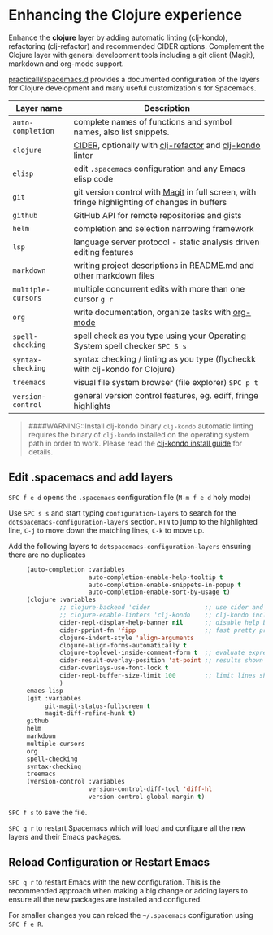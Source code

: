 # Enhancing the Clojure experience
Enhance the **clojure** layer by adding automatic linting (clj-kondo), refactoring (clj-refactor) and recommended CIDER options.  Complement the Clojure layer with general development tools including a git client (Magit), markdown and org-mode support.

[practicalli/spacemacs.d](/install-spacemacs/#clone-practicalli-spacemacs-configuration) provides a documented configuration of the layers for Clojure development and many useful customization's for Spacemacs.

| Layer name         | Description                                                                                                                                                                         |
|--------------------|-------------------------------------------------------------------------------------------------------------------------------------------------------------------------------------|
| `auto-completion`  | complete names of functions and symbol names, also list snippets.                                                                                                                   |
| `clojure`          | [CIDER](https://docs.cider.mx), optionally with [clj-refactor](https://github.com/clojure-emacs/clj-refactor.el/wiki) and [clj-kondo](https://github.com/borkdude/clj-kondo) linter |
| `elisp`            | edit `.spacemacs` configuration and any Emacs elisp code                                                                                                                            |
| `git`              | git version control with [Magit](https://magit.vc/) in full screen, with fringe highlighting of changes in buffers                                                                  |
| `github`           | GitHub API for remote repositories and gists                                                                                                                                        |
| `helm`             | completion and selection narrowing framework                                                                                                                                        |
| `lsp`              | language server protocol - static analysis driven editing features                                                                           |
| `markdown`         | writing project descriptions in README.md and other markdown files                                                                                                                  |
| `multiple-cursors` | multiple concurrent edits with more than one cursor `g r`                                                                                                                           |
| `org`              | write documentation, organize tasks with [org-mode](/org-mode/)                                                                                                                     |
| `spell-checking`   | spell check as you type using your Operating System spell checker `SPC S s`                                                                                                         |
| `syntax-checking`  | syntax checking / linting as you type (flycheckk with clj-kondo for Clojure)                                                                                                        |
| `treemacs`         | visual file system browser (file explorer) `SPC p t`                                                                                                                                |
| `version-control`  | general version control features, eg. ediff, fringe highlights                                                                                                                      |

> ####WARNING::Install clj-kondo binary
>`clj-kondo` automatic linting requires the binary of `clj-kondo` installed on the operating system path in order to work.
> Please read the [clj-kondo install guide](https://github.com/borkdude/clj-kondo/blob/master/doc/install.md) for details.


## Edit .spacemacs and add layers
`SPC f e d` opens the `.spacemacs` configuration file (`M-m f e d` holy mode)

Use `SPC s s` and start typing `configuration-layers` to search for the `dotspacemacs-configuration-layers` section.  `RTN` to jump to the highlighted line, `C-j` to move down the matching lines, `C-k` to move up.

Add the following layers to `dotspacemacs-configuration-layers` ensuring there are no duplicates

```lisp
     (auto-completion :variables
                      auto-completion-enable-help-tooltip t
                      auto-completion-enable-snippets-in-popup t
                      auto-completion-enable-sort-by-usage t)
     (clojure :variables
              ;; clojure-backend 'cider               ;; use cider and disable lsp
              ;; clojure-enable-linters 'clj-kondo    ;; clj-kondo included in lsp
              cider-repl-display-help-banner nil      ;; disable help banner
              cider-pprint-fn 'fipp                   ;; fast pretty printing
              clojure-indent-style 'align-arguments
              clojure-align-forms-automatically t
              clojure-toplevel-inside-comment-form t  ;; evaluate expressions in comment as top level
              cider-result-overlay-position 'at-point ;; results shown right after expression
              cider-overlays-use-font-lock t
              cider-repl-buffer-size-limit 100        ;; limit lines shown in REPL buffer
              )
     emacs-lisp
     (git :variables
          git-magit-status-fullscreen t
          magit-diff-refine-hunk t)
     github
     helm
     markdown
     multiple-cursors
     org
     spell-checking
     syntax-checking
     treemacs
     (version-control :variables
                      version-control-diff-tool 'diff-hl
                      version-control-global-margin t)
```

`SPC f s` to save the file.

`SPC q r` to restart Spacemacs which will load and configure all the new layers and their Emacs packages.


## Reload Configuration or Restart Emacs
`SPC q r` to restart Emacs with the new configuration.  This is the recommended approach when making a big change or adding layers to ensure all the new packages are installed and configured.

For smaller changes you can reload the `~/.spacemacs` configuration using `SPC f e R`.
